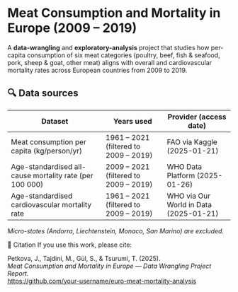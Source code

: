 # Meat Consumption and Mortality in Europe (2009 – 2019)

A **data-wrangling** and **exploratory-analysis** project that studies how per-capita consumption of six meat categories (poultry, beef, fish & seafood, pork, sheep & goat, other meat) aligns with overall and cardiovascular mortality rates across European countries from 2009 to 2019.

## 🔍 Data sources

| Dataset                                                                  | Years used | Provider (access date) |
|--------------------------------------------------------------------------|------------|------------------------|
| Meat consumption per capita (kg/person/yr)                               | 1961 – 2021 (filtered to 2009 – 2019) | FAO via Kaggle (2025-01-21) |
| Age-standardised all-cause mortality rate (per 100 000)                  | 2009 – 2021 (filtered to 2009 – 2019) | WHO Data Platform (2025-01-26) |
| Age-standardised cardiovascular mortality rate                           | 1961 – 2021 (filtered to 2009 – 2019) | WHO via Our World in Data (2025-01-21) |

*Micro-states (Andorra, Liechtenstein, Monaco, San Marino) are excluded.*


📝 Citation
If you use this work, please cite:

Petkova, J., Tajdini, M., Gül, S., & Tsurumi, T. (2025).  
*Meat Consumption and Mortality in Europe — Data Wrangling Project Report.*  
https://github.com/your-username/euro-meat-mortality-analysis
